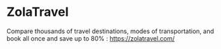 # ZolaTravel

Compare thousands of travel destinations, modes of transportation, and book all once and save up to 80% : https://zolatravel.com/

